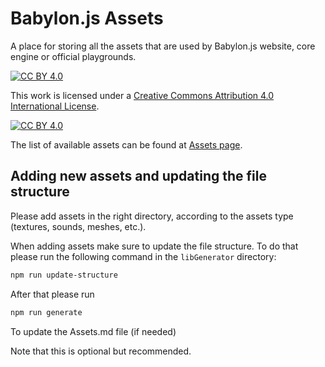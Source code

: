 # Babylon.js Assets

A place for storing all the assets that are used by Babylon.js website, core engine or official playgrounds.

[![CC BY 4.0][cc-by-shield]][cc-by]

This work is licensed under a
[Creative Commons Attribution 4.0 International License][cc-by].

[![CC BY 4.0][cc-by-image]][cc-by]

[cc-by]: http://creativecommons.org/licenses/by/4.0/
[cc-by-image]: https://i.creativecommons.org/l/by/4.0/88x31.png
[cc-by-shield]: https://img.shields.io/badge/License-CC%20BY%204.0-lightgrey.svg

The list of available assets can be found at [Assets page](Assets.md).

## Adding new assets and updating the file structure

Please add assets in the right directory, according to the assets type (textures, sounds, meshes, etc.).

When adding assets make sure to update the file structure. To do that please run the following command in the `libGenerator` directory:

```bash
npm run update-structure
```

After that please run

```bash
npm run generate
```

To update the Assets.md file (if needed)

Note that this is optional but recommended.
